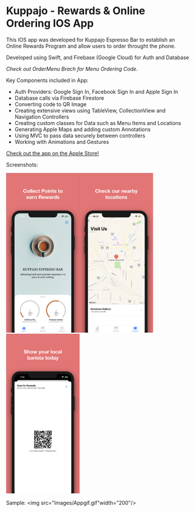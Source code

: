 # Kuppajo - Rewards & Online Ordering IOS App

This IOS app was developed for Kuppajo Espresso Bar to establish an Online Rewards Program and allow users to order throught the phone. 

Developed using Swift, and Firebase (Google Cloud) for Auth and Database

*Check out OrderMenu Brach for Menu Ordering Code.*


Key Components included in App: 
- Auth Providers: Google Sign In, Facebook Sign In and Apple Sign In
- Database calls via Firebase Firestore
- Converting code to QR Image
- Creating extensive views using TableView, CollectionView and Navigation Controllers
- Creating custom classes for Data such as Menu Items and Locations
- Generating Apple Maps and adding custom Annotations
- Using MVC to pass data securely between controllers
- Working with Animations and Gestures


<a href="https://apps.apple.com/us/app/kuppajo-espresso-bar/id1492371597?ls=1">Check out the app on the Apple Store!</a>


Screenshots:

<img src="Images/Main.png" alt="Main Image" width="200"/><img src="Images/Location.png" alt="Location Image" width="200"/><img src="Images/Scan.png" alt="Scan Image" width="200"/>

 Sample:
 <img src="Images/Appgif.gif"width="200"/>
